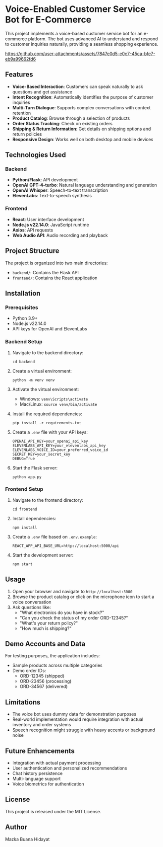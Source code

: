 # Voice-Enabled Customer Service Bot for E-Commerce

This project implements a voice-based customer service bot for an e-commerce platform. The bot uses advanced AI to understand and respond to customer inquiries naturally, providing a seamless shopping experience.

https://github.com/user-attachments/assets/7847e0d5-e0c7-45ca-bfe7-eb9a99662fd6

## Features

- **Voice-Based Interaction**: Customers can speak naturally to ask questions and get assistance
- **Intent Recognition**: Automatically identifies the purpose of customer inquiries
- **Multi-Turn Dialogue**: Supports complex conversations with context retention
- **Product Catalog**: Browse through a selection of products
- **Order Status Tracking**: Check on existing orders
- **Shipping & Return Information**: Get details on shipping options and return policies
- **Responsive Design**: Works well on both desktop and mobile devices

## Technologies Used

### Backend
- **Python/Flask**: API development
- **OpenAI GPT-4-turbo**: Natural language understanding and generation
- **OpenAI Whisper**: Speech-to-text transcription
- **ElevenLabs**: Text-to-speech synthesis

### Frontend
- **React**: User interface development
- **Node.js v22.14.0**: JavaScript runtime
- **Axios**: API requests
- **Web Audio API**: Audio recording and playback

## Project Structure

The project is organized into two main directories:

- `backend/`: Contains the Flask API
- `frontend/`: Contains the React application

## Installation

### Prerequisites
- Python 3.9+ 
- Node.js v22.14.0
- API keys for OpenAI and ElevenLabs

### Backend Setup

1. Navigate to the backend directory:
   ```
   cd backend
   ```

2. Create a virtual environment:
   ```
   python -m venv venv
   ```

3. Activate the virtual environment:
   - Windows: `venv\Scripts\activate`
   - Mac/Linux: `source venv/bin/activate`

4. Install the required dependencies:
   ```
   pip install -r requirements.txt
   ```

5. Create a `.env` file with your API keys:
   ```
   OPENAI_API_KEY=your_openai_api_key
   ELEVENLABS_API_KEY=your_elevenlabs_api_key
   ELEVENLABS_VOICE_ID=your_preferred_voice_id
   SECRET_KEY=your_secret_key
   DEBUG=True
   ```

6. Start the Flask server:
   ```
   python app.py
   ```

### Frontend Setup

1. Navigate to the frontend directory:
   ```
   cd frontend
   ```

2. Install dependencies:
   ```
   npm install
   ```

3. Create a `.env` file based on `.env.example`:
   ```
   REACT_APP_API_BASE_URL=http://localhost:5000/api
   ```

4. Start the development server:
   ```
   npm start
   ```

## Usage

1. Open your browser and navigate to `http://localhost:3000`
2. Browse the product catalog or click on the microphone icon to start a voice conversation
3. Ask questions like:
   - "What electronics do you have in stock?"
   - "Can you check the status of my order ORD-12345?"
   - "What's your return policy?"
   - "How much is shipping?"

## Demo Accounts and Data

For testing purposes, the application includes:

- Sample products across multiple categories
- Demo order IDs:
  - ORD-12345 (shipped)
  - ORD-23456 (processing)
  - ORD-34567 (delivered)

## Limitations

- The voice bot uses dummy data for demonstration purposes
- Real-world implementation would require integration with actual inventory and order systems
- Speech recognition might struggle with heavy accents or background noise

## Future Enhancements

- Integration with actual payment processing
- User authentication and personalized recommendations
- Chat history persistence
- Multi-language support
- Voice biometrics for authentication

## License

This project is released under the MIT License.

## Author
Mazka Buana Hidayat
